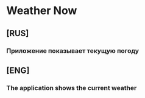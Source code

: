 # Weather Now
## [RUS]
### Приложение показывает текущую погоду
## [ENG]
### The application shows the current weather